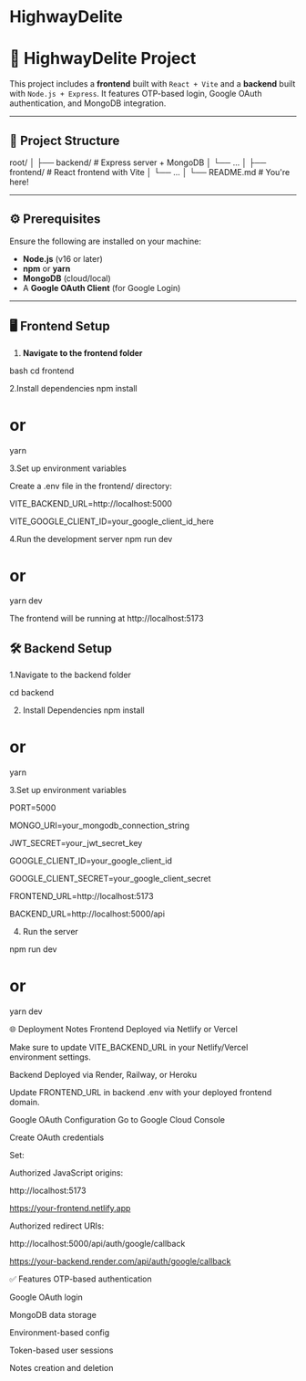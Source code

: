 # HighwayDelite

# 🚀 HighwayDelite Project

This project includes a **frontend** built with `React + Vite` and a **backend** built with `Node.js + Express`. It features OTP-based login, Google OAuth authentication, and MongoDB integration.

---

## 📁 Project Structure

root/
│
├── backend/ # Express server + MongoDB
│ └── ...
│
├── frontend/ # React frontend with Vite
│ └── ...
│
└── README.md # You're here!


---

## ⚙️ Prerequisites

Ensure the following are installed on your machine:

- **Node.js** (v16 or later)
- **npm** or **yarn**
- **MongoDB** (cloud/local)
- A **Google OAuth Client** (for Google Login)

---

## 🖥️ Frontend Setup

1. **Navigate to the frontend folder**

  bash
  cd frontend


2.Install dependencies
  npm install
  # or
  yarn

3.Set up environment variables

Create a .env file in the frontend/ directory:

VITE_BACKEND_URL=http://localhost:5000

VITE_GOOGLE_CLIENT_ID=your_google_client_id_here

4.Run the development server
  npm run dev
  # or
  yarn dev

The frontend will be running at http://localhost:5173




## 🛠️ Backend Setup
1.Navigate to the backend folder

  cd backend

2. Install Dependencies
  npm install
  # or
  yarn
  
3.Set up environment variables

PORT=5000

MONGO_URI=your_mongodb_connection_string

JWT_SECRET=your_jwt_secret_key

GOOGLE_CLIENT_ID=your_google_client_id

GOOGLE_CLIENT_SECRET=your_google_client_secret

FRONTEND_URL=http://localhost:5173

BACKEND_URL=http://localhost:5000/api

4. Run the server 

npm run dev
# or
yarn dev


🌐 Deployment Notes
Frontend
Deployed via Netlify or Vercel

Make sure to update VITE_BACKEND_URL in your Netlify/Vercel environment settings.

Backend
Deployed via Render, Railway, or Heroku

Update FRONTEND_URL in backend .env with your deployed frontend domain.


Google OAuth Configuration
Go to Google Cloud Console

Create OAuth credentials

Set:

Authorized JavaScript origins:

http://localhost:5173

https://your-frontend.netlify.app


Authorized redirect URIs:

http://localhost:5000/api/auth/google/callback

https://your-backend.render.com/api/auth/google/callback


✅ Features
OTP-based authentication

Google OAuth login

MongoDB data storage

Environment-based config

Token-based user sessions

Notes creation and deletion



